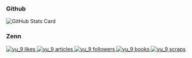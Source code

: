 ### Github

![GitHub Stats Card](https://github-readme-stats.vercel.app/api?username=yukyu30&theme=tokyonight)

### Zenn
<!-- Like のバッジ -->
  <a href="https://zenn.dev/yu_9">
    <img src="https://zenn.badge.nikaera.com/s/yu_9/likes?style=for-the-badge" alt="yu_9 likes" />
  </a>

  <!-- Articles のバッジ -->
  <a href="https://zenn.dev/yu_9/articles">
    <img src="https://zenn.badge.nikaera.com/s/yu_9/articles?style=for-the-badge" alt="yu_9 articles" />
  </a>

  <!-- Followers のバッジ -->
  <a href="https://zenn.dev/yu_9/followers">
    <img src="https://zenn.badge.nikaera.com/s/yu_9/followers?style=for-the-badge" alt="yu_9 followers" />
  </a>

  <!-- Books のバッジ -->
  <a href="https://zenn.dev/yu_9/books">
    <img src="https://zenn.badge.nikaera.com/s/yu_9/books?style=for-the-badge" alt="yu_9 books" />
  </a>

  <!-- Scraps のバッジ -->
  <a href="https://zenn.dev/yu_9/scraps">
    <img src="https://zenn.badge.nikaera.com/s/yu_9/scraps?style=for-the-badge" alt="yu_9 scraps" />
  </a>
  
<!--
**YU9-30/YU9-30** is a ✨ _special_ ✨ repository because its `README.md` (this file) appears on your GitHub profile.
Here are some ideas to get you started:

- 🔭 I’m currently working on ...
- 🌱 I’m currently learning ...
- 👯 I’m looking to collaborate on ...
- 🤔 I’m looking for help with ...
- 💬 Ask me about ...
- 📫 How to reach me: ...
- 😄 Pronouns: ...
- ⚡ Fun fact: ...
-->
